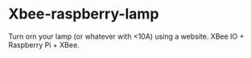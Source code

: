 # Xbee-raspberry-lamp
Turn orn your lamp (or whatever with &lt;10A) using a website. XBee IO + Raspberry Pi + XBee.
